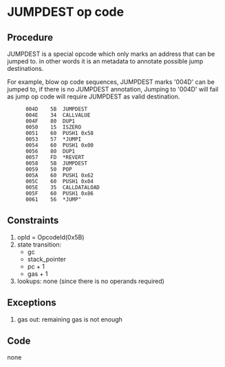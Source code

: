 # JUMPDEST op code
## Procedure
   JUMPDEST is a special opcode which only marks an address that can be jumped to.   in other words it is an metadata to annotate possible jump destinations.  

   For example,  blow op code sequences, JUMPDEST marks '004D' can be jumped to, if there is no JUMPDEST annotation, Jumping to '004D' will fail as jump op code will require JUMPDEST as valid destination.  

```
      004D    5B  JUMPDEST  
      004E    34  CALLVALUE  
      004F    80  DUP1  
      0050    15  ISZERO  
      0051    60  PUSH1 0x58  
      0053    57  *JUMPI  
      0054    60  PUSH1 0x00  
      0056    80  DUP1  
      0057    FD  *REVERT  
      0058    5B  JUMPDEST  
      0059    50  POP  
      005A    60  PUSH1 0x62  
      005C    60  PUSH1 0x04  
      005E    35  CALLDATALOAD  
      005F    60  PUSH1 0x86  
      0061    56  *JUMP"  
```

## Constraints
   1. opId = OpcodeId(0x5B)
   2. state transition:  
      - gc
      - stack_pointer  
      - pc + 1  
      - gas + 1  
   3. lookups: 
       none (since there is no operands required)

## Exceptions
   1. gas out:   remaining gas is not enough
 
## Code  
   none